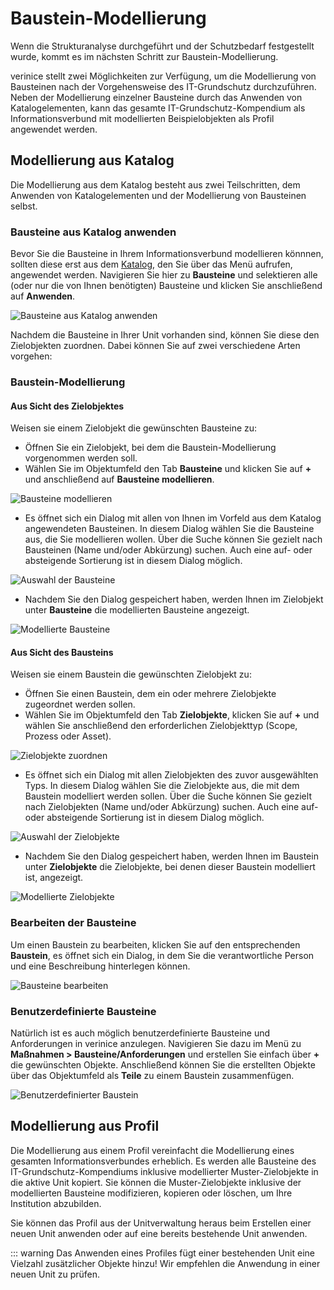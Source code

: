<!-- © 2024 The Project Contributors - see AUTHORS.txt -->
# Baustein-Modellierung

Wenn die Strukturanalyse durchgeführt und der Schutzbedarf festgestellt wurde, kommt es im nächsten Schritt zur Baustein-Modellierung.

verinice stellt zwei Möglichkeiten zur Verfügung, um die Modellierung von Bausteinen nach der Vorgehensweise des IT-Grundschutz durchzuführen. Neben der Modellierung einzelner Bausteine durch das Anwenden von Katalogelementen, kann das gesamte IT-Grundschutz-Kompendium als Informationsverbund mit modellierten Beispielobjekten als Profil angewendet werden.

## Modellierung aus Katalog

Die Modellierung aus dem Katalog besteht aus zwei Teilschritten, dem Anwenden von Katalogelementen und der Modellierung von Bausteinen selbst.

### Bausteine aus Katalog anwenden

Bevor Sie die Bausteine in Ihrem Informationsverbund modellieren könnnen, sollten diese erst aus dem [Katalog](/manual/catalogs.md), den Sie über das Menü aufrufen, angewendet werden.
Navigieren Sie hier zu **Bausteine** und selektieren alle (oder nur die von Ihnen benötigten) Bausteine und klicken Sie anschließend auf **Anwenden**.

![Bausteine aus Katalog anwenden](/assets/domain-it-gs/verinice-32-apply-modules.de.png)

Nachdem die Bausteine in Ihrer Unit vorhanden sind, können Sie diese den Zielobjekten zuordnen. Dabei können Sie auf zwei verschiedene Arten vorgehen:

### Baustein-Modellierung

#### Aus Sicht des Zielobjektes

Weisen sie einem Zielobjekt die gewünschten Bausteine zu:

- Öffnen Sie ein Zielobjekt, bei dem die Baustein-Modellierung vorgenommen werden soll.
- Wählen Sie im Objektumfeld den Tab **Bausteine** und klicken Sie auf **+** und anschließend auf **Bausteine modellieren**.

![Bausteine modellieren](/assets/domain-it-gs/verinice-32-modell-modules-1.de.png)

- Es öffnet sich ein Dialog mit allen von Ihnen im Vorfeld aus dem Katalog angewendeten Bausteinen. In diesem Dialog wählen Sie die Bausteine aus, die Sie modellieren wollen. Über die Suche können Sie gezielt nach Bausteinen (Name und/oder Abkürzung) suchen. Auch eine auf- oder absteigende Sortierung ist in diesem Dialog möglich.

![Auswahl der Bausteine](/assets/domain-it-gs/verinice-32-select-modules.de.png)

- Nachdem Sie den Dialog gespeichert haben, werden Ihnen im Zielobjekt unter **Bausteine** die modellierten Bausteine angezeigt.

![Modellierte Bausteine](/assets/domain-it-gs/verinice-32-modelled-modules.de.png)

#### Aus Sicht des Bausteins

Weisen sie einem Baustein die gewünschten Zielobjekt zu:

- Öffnen Sie einen Baustein, dem ein oder mehrere Zielobjekte zugeordnet werden sollen.
- Wählen Sie im Objektumfeld den Tab **Zielobjekte**, klicken Sie auf **+** und wählen Sie anschließend den erforderlichen Zielobjekttyp (Scope, Prozess oder Asset).

![Zielobjekte zuordnen](/assets/domain-it-gs/verinice-37-assign-target-object.de.png)

- Es öffnet sich ein Dialog mit allen Zielobjekten des zuvor ausgewählten Typs. In diesem Dialog wählen Sie die Zielobjekte aus, die mit dem Baustein modelliert werden sollen. Über die Suche können Sie gezielt nach Zielobjekten (Name und/oder Abkürzung) suchen. Auch eine auf- oder absteigende Sortierung ist in diesem Dialog möglich.

![Auswahl der Zielobjekte](/assets/domain-it-gs/verinice-37-select-target-objects.de.png)

- Nachdem Sie den Dialog gespeichert haben, werden Ihnen im Baustein unter **Zielobjekte** die Zielobjekte, bei denen dieser Baustein modelliert ist, angezeigt.

![Modellierte Zielobjekte](/assets/domain-it-gs/verinice-37-modelled-target-objects.de.png)

### Bearbeiten der Bausteine

Um einen Baustein zu bearbeiten, klicken Sie auf den entsprechenden **Baustein**, es öffnet sich ein Dialog, in dem Sie die verantwortliche Person und eine Beschreibung hinterlegen können.

![Bausteine bearbeiten](/assets/domain-it-gs/verinice-32-edit-modules.de.png)

### Benutzerdefinierte Bausteine

Natürlich ist es auch möglich benutzerdefinierte Bausteine und Anforderungen in verinice anzulegen. Navigieren Sie dazu im Menü zu **Maßnahmen > Bausteine/Anforderungen** und erstellen Sie einfach über **+** die gewünschten Objekte. Anschließend können Sie die erstellten Objekte über das Objektumfeld als **Teile** zu einem Baustein zusammenfügen.

![Benutzerdefinierter Baustein](/assets/domain-it-gs/verinice-32-user-defined-module.de.png)

## Modellierung aus Profil

Die Modellierung aus einem Profil vereinfacht die Modellierung eines gesamten Informationsverbundes erheblich. Es werden alle Bausteine des IT-Grundschutz-Kompendiums inklusive modellierter Muster-Zielobjekte in die aktive Unit kopiert. Sie können die Muster-Zielobjekte inklusive der modellierten Bausteine modifizieren, kopieren oder löschen, um Ihre Institution abzubilden.

Sie können das Profil aus der Unitverwaltung heraus beim Erstellen einer neuen Unit anwenden oder auf eine bereits bestehende Unit anwenden.

::: warning Das Anwenden eines Profiles fügt einer bestehenden Unit eine Vielzahl zusätzlicher Objekte hinzu! Wir empfehlen die Anwendung in einer neuen Unit zu prüfen.
